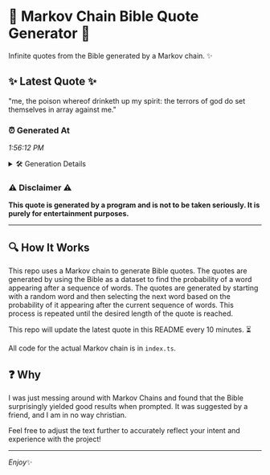 # 📖 Markov Chain Bible Quote Generator 📖

Infinite quotes from the Bible generated by a Markov chain. ✨

## ✨ Latest Quote ✨
"me, the poison whereof drinketh up my spirit: the terrors of god do set themselves in array against me."

### ⏰ Generated At
*1:56:12 PM*

<details>
    <summary>🛠️ Generation Details</summary>
    <p>
        <strong>🌱 Seed:</strong> me,<br>
        <strong>🔄 Iterations:</strong> 18<br>
        <strong>📜 Context History:</strong><br>[ me, ]: the<br>[ me,, the ]: poison<br>[ me,, the, poison ]: whereof<br>[ me,, the, poison, whereof ]: drinketh<br>[ me,, the, poison, whereof, drinketh ]: up<br>[ me,, the, poison, whereof, drinketh, up ]: my<br>[ the, poison, whereof, drinketh, up, my ]: spirit:<br>[ poison, whereof, drinketh, up, my, spirit: ]: the<br>[ whereof, drinketh, up, my, spirit:, the ]: terrors<br>[ drinketh, up, my, spirit:, the, terrors ]: of<br>[ up, my, spirit:, the, terrors, of ]: god<br>[ my, spirit:, the, terrors, of, god ]: do<br>[ spirit:, the, terrors, of, god, do ]: set<br>[ the, terrors, of, god, do, set ]: themselves<br>[ terrors, of, god, do, set, themselves ]: in<br>[ of, god, do, set, themselves, in ]: array<br>[ god, do, set, themselves, in, array ]: against<br>[ do, set, themselves, in, array, against ]: me.<br>
    </p>
</details>

### ⚠️ Disclaimer ⚠️
**This quote is generated by a program and is not to be taken seriously. It is purely for entertainment purposes.**

---

## 🔍 How It Works

This repo uses a Markov chain to generate Bible quotes. The quotes are generated by using the Bible as a dataset to find the probability of a word appearing after a sequence of words. The quotes are generated by starting with a random word and then selecting the next word based on the probability of it appearing after the current sequence of words. This process is repeated until the desired length of the quote is reached.

This repo will update the latest quote in this README every 10 minutes. ⏳

All code for the actual Markov chain is in `index.ts`.

## ❓ Why

I was just messing around with Markov Chains and found that the Bible surprisingly yielded good results when prompted. 
It was suggested by a friend, and I am in no way christian.

Feel free to adjust the text further to accurately reflect your intent and experience with the project!

---

*Enjoy*✨
